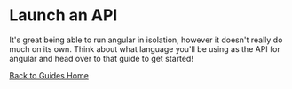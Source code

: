 # Launch an API
It's great being able to run angular in isolation, however it doesn't really do much on its own. Think about what language you'll be using as the API for angular and head over to that guide to get started!

[Back to Guides Home](/)
